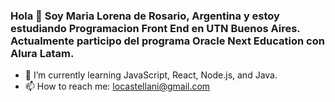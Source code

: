 ### Hola 👋 Soy Maria Lorena de Rosario, Argentina y estoy estudiando Programacion Front End en UTN Buenos Aires. Actualmente participo del programa Oracle Next Education con Alura Latam.

- 🌱 I’m currently learning JavaScript, React, Node.js, and Java.
- 📫 How to reach me: locastellani@gmail.com
